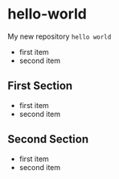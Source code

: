 # hello-world
My new repository `hello world`
- first item
- second item

## First Section
- first item
- second item

## Second Section
- first item
- second item

